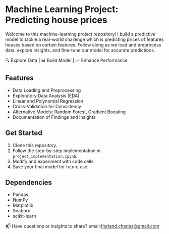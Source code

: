 # Machine Learning Project: Predicting house prices

Welcome to this machine-learning project repository! I  build a predictive model to tackle a real-world challenge which is predicting prices of features houses based on certain features. Follow along as we load and preprocess data, explore insights, and fine-tune our model for accurate predictions.

🔍 Explore Data | 📊 Build Model | 📈 Enhance Performance

## Features

- Data Loading and Preprocessing
- Exploratory Data Analysis (EDA)
- Linear and Polynomial Regression
- Cross-Validation for Consistency
- Alternative Models: Random Forest, Gradient Boosting
- Documentation of Findings and Insights

## Get Started

1. Clone this repository.
2. Follow the step-by-step implementation in `project_implementation.ipynb`.
3. Modify and experiment with code cells.
4. Save your final model for future use.



## Dependencies

- Pandas
- NumPy
- Matplotlib
- Seaborn
- scikit-learn

📬 Have questions or insights to share? 
email:floriand.charles@gmail.com



